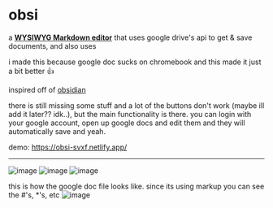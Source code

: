 # obsi
 
a **[WYSIWYG Markdown editor](https://milkdown.dev/)** that uses google drive's api to get & save documents, and also uses 

i made this because google doc sucks on chromebook and this made it just a bit better 👍

inspired off of [obsidian](https://obsidian.md/)

there is still missing some stuff and a lot of the buttons don't work (maybe ill add it later?? idk..), but the main functionality is there. you can login with your google account, open up google docs and edit them and they will automatically save and yeah.

demo: https://obsi-svxf.netlify.app/

---
![image](https://github.com/user-attachments/assets/14e2e5a6-c6ab-4342-b11a-ba4135bb1e13)
![image](https://github.com/user-attachments/assets/9061ec12-2356-4a4e-9862-2d3caec931c8)
![image](https://github.com/user-attachments/assets/a8bf9fdf-ea40-4997-b175-3d2707d14676)

this is how the google doc file looks like. since its using markup you can see the #'s, *'s, etc
![image](https://github.com/user-attachments/assets/0f9aa448-f87d-4bc7-ac04-25b0aade476f)
